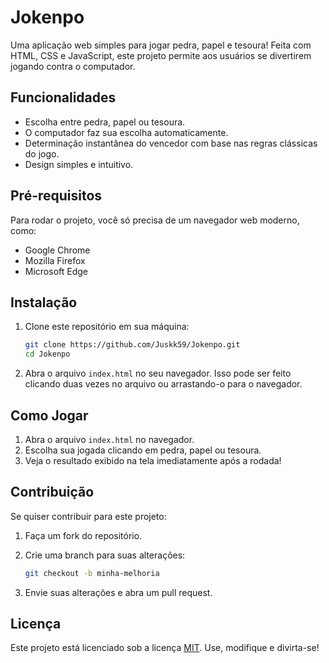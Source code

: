 # Jokenpo

Uma aplicação web simples para jogar pedra, papel e tesoura! Feita com HTML, CSS e JavaScript, este projeto permite aos usuários se divertirem jogando contra o computador.

## Funcionalidades

- Escolha entre pedra, papel ou tesoura.
- O computador faz sua escolha automaticamente.
- Determinação instantânea do vencedor com base nas regras clássicas do jogo.
- Design simples e intuitivo.

## Pré-requisitos

Para rodar o projeto, você só precisa de um navegador web moderno, como:

- Google Chrome
- Mozilla Firefox
- Microsoft Edge

## Instalação

1. Clone este repositório em sua máquina:

    ```bash
    git clone https://github.com/Juskk59/Jokenpo.git
    cd Jokenpo
    ```

2. Abra o arquivo `index.html` no seu navegador. Isso pode ser feito clicando duas vezes no arquivo ou arrastando-o para o navegador.

## Como Jogar

1. Abra o arquivo `index.html` no navegador.
2. Escolha sua jogada clicando em pedra, papel ou tesoura.
3. Veja o resultado exibido na tela imediatamente após a rodada!

## Contribuição

Se quiser contribuir para este projeto:

1. Faça um fork do repositório.
2. Crie uma branch para suas alterações:

    ```bash
    git checkout -b minha-melhoria
    ```

3. Envie suas alterações e abra um pull request.

## Licença

Este projeto está licenciado sob a licença [MIT](https://opensource.org/licenses/MIT). Use, modifique e divirta-se!
